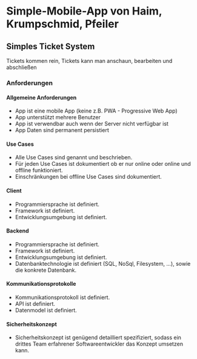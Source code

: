 # Simple-Mobile-App von Haim, Krumpschmid, Pfeiler

## Simples Ticket System

Tickets kommen rein, Tickets kann man anschaun, bearbeiten und abschließen

### Anforderungen

#### Allgemeine Anforderungen
- App ist eine mobile App (keine z.B. PWA - Progressive Web App)
- App unterstützt mehrere Benutzer
- App ist verwendbar auch wenn der Server nicht verfügbar ist
- App Daten sind permanent persistiert

#### Use Cases
- Alle Use Cases sind genannt und beschrieben.
- Für jeden Use Cases ist dokumentiert ob er nur online oder online und offline
funktioniert.
- Einschränkungen bei offline Use Cases sind dokumentiert.

#### Client
- Programmiersprache ist definiert.
- Framework ist definiert.
- Entwicklungsumgebung ist definiert.

#### Backend
- Programmiersprache ist definiert.
- Framework ist definiert.
- Entwicklungsumgebung ist definiert.
- Datenbanktechnologie ist definiert (SQL, NoSql, Filesystem, …), sowie die konkrete
Datenbank.

#### Kommunikationsprotokolle
- Kommunikationsprotokoll ist definiert.
- API ist definiert.
- Datenmodel ist definiert.

#### Sicherheitskonzept
- Sicherheitskonzept ist genügend detailliert spezifiziert, sodass ein drittes Team
erfahrener Softwareentwickler das Konzept umsetzen kann.
